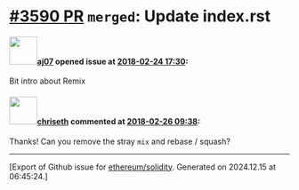 # [\#3590 PR](https://github.com/ethereum/solidity/pull/3590) `merged`: Update index.rst

#### <img src="https://avatars.githubusercontent.com/u/9623159?v=4" width="50">[aj07](https://github.com/aj07) opened issue at [2018-02-24 17:30](https://github.com/ethereum/solidity/pull/3590):

Bit intro about Remix

#### <img src="https://avatars.githubusercontent.com/u/9073706?v=4" width="50">[chriseth](https://github.com/chriseth) commented at [2018-02-26 09:38](https://github.com/ethereum/solidity/pull/3590#issuecomment-368442385):

Thanks! Can you remove the stray `mix` and rebase / squash?


-------------------------------------------------------------------------------



[Export of Github issue for [ethereum/solidity](https://github.com/ethereum/solidity). Generated on 2024.12.15 at 06:45:24.]
